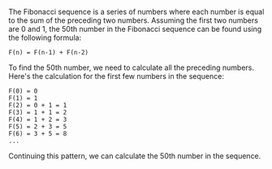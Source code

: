 The Fibonacci sequence is a series of numbers where each number is equal to the sum of the preceding two numbers. Assuming the first two numbers are 0 and 1, the 50th number in the Fibonacci sequence can be found using the following formula:

```
F(n) = F(n-1) + F(n-2)
```

To find the 50th number, we need to calculate all the preceding numbers. Here's the calculation for the first few numbers in the sequence:

```
F(0) = 0
F(1) = 1
F(2) = 0 + 1 = 1
F(3) = 1 + 1 = 2
F(4) = 1 + 2 = 3
F(5) = 2 + 3 = 5
F(6) = 3 + 5 = 8
...
```

Continuing this pattern, we can calculate the 50th number in the sequence.